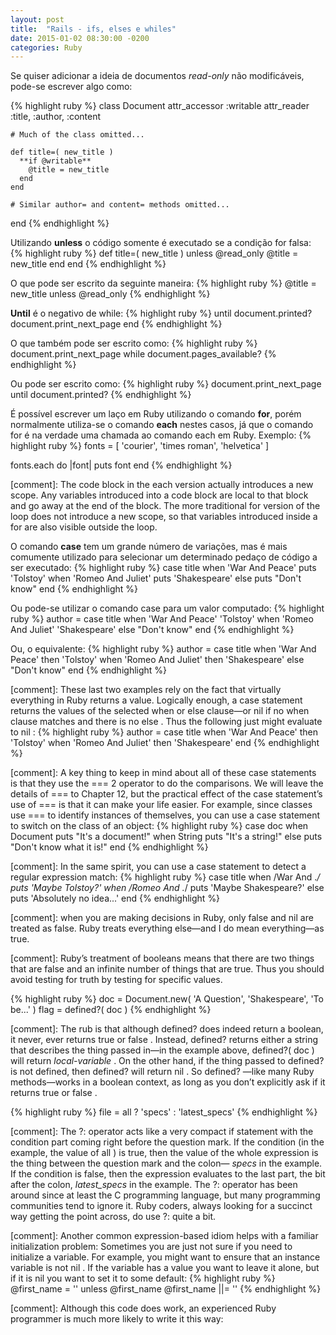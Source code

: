 ```yaml
---
layout: post
title:  "Rails - ifs, elses e whiles"
date: 2015-01-02 08:30:00 -0200
categories: Ruby
---
```


Se quiser adicionar a ideia de documentos *read-only* não modificáveis, pode-se escrever algo como:

{% highlight ruby %}
  class Document
    attr_accessor :writable
    attr_reader :title, :author, :content
  
    # Much of the class omitted...
  
    def title=( new_title )
      **if @writable**
        @title = new_title
      end
    end
  
    # Similar author= and content= methods omitted...

  end
{% endhighlight %}

Utilizando **unless** o código somente é executado se a condição for falsa:
{% highlight ruby %}
  def title=( new_title )
    unless @read_only
      @title = new_title
    end
  end
{% endhighlight %} 

O que pode ser escrito da seguinte maneira:
{% highlight ruby %}
  @title = new_title unless @read_only
{% endhighlight %} 

**Until** é o negativo de while:
{% highlight ruby %}
  until document.printed?
    document.print_next_page
  end
{% endhighlight %}

O que também pode ser escrito como:
{% highlight ruby %}
  document.print_next_page while document.pages_available?
{% endhighlight %}

Ou pode ser escrito como:
{% highlight ruby %}
  document.print_next_page until document.printed?
{% endhighlight %}

É possível escrever um laço em Ruby utilizando o comando **for**, porém normalmente utiliza-se o comando **each** nestes casos, já que o comando for é na verdade uma chamada ao comando each em Ruby. Exemplo:
{% highlight ruby %}
  fonts = [ 'courier', 'times roman', 'helvetica' ]

  fonts.each do |font|
    puts font
  end
{% endhighlight %}

[comment]: The code block in the each version actually introduces a new scope. Any variables introduced into a code block are local to that block and go away at the end of the block. The more traditional for version of the loop does not introduce a new scope, so that variables introduced inside a for are also visible outside the loop. 

O comando **case** tem um grande número de variações, mas é mais comumente utilizado para selecionar um determinado pedaço de código a ser executado:
{% highlight ruby %}
  case title
    when 'War And Peace'
      puts 'Tolstoy'
    when 'Romeo And Juliet'
      puts 'Shakespeare'
    else
      puts "Don't know"
    end
{% endhighlight %}

Ou pode-se utilizar o comando case para um valor computado:
{% highlight ruby %}
  author = case title
    when 'War And Peace'
      'Tolstoy'
    when 'Romeo And Juliet'
      'Shakespeare'
    else
      "Don't know"
    end
{% endhighlight %}

Ou, o equivalente:
{% highlight ruby %}
  author = case title
    when 'War And Peace' then 'Tolstoy'
    when 'Romeo And Juliet' then 'Shakespeare'
    else "Don't know"
  end
{% endhighlight %}

[comment]: These last two examples rely on the fact that virtually everything in Ruby returns a value. Logically enough, a case statement returns the values of the selected when or else clause—or nil if no when clause matches and there is no else . Thus the following just might evaluate to nil :
{% highlight ruby %}
  author = case title
    when 'War And Peace' then 'Tolstoy'
    when 'Romeo And Juliet' then 'Shakespeare'
  end
{% endhighlight %}

[comment]: A key thing to keep in mind about all of these case statements is that they use the === 2 operator to do the comparisons. We will leave the details of === to Chapter 12, but the practical effect of the case statement’s use of === is that it can make your life easier. For example, since classes use === to identify instances of themselves, you can use a case statement to switch on the class of an object:
{% highlight ruby %}
  case doc
  when Document
    puts "It's a document!"
  when String
    puts "It's a string!"
  else
    puts "Don't know what it is!"
  end
{% endhighlight %}

[comment]: In the same spirit, you can use a case statement to detect a regular expression match:
{% highlight ruby %}
  case title
  when /War And .*/
    puts 'Maybe Tolstoy?'
  when /Romeo And .*/
    puts 'Maybe Shakespeare?'
  else
    puts 'Absolutely no idea...'
  end
{% endhighlight %}

[comment]: when you are making decisions in Ruby, only false and nil are treated as false. Ruby treats everything else—and I do mean everything—as true.

[comment]: Ruby’s treatment of booleans means that there are two things that are false and an infinite number of things that are true. Thus you should avoid testing for truth by testing for specific values.

{% highlight ruby %}
  doc = Document.new( 'A Question', 'Shakespeare', 'To be...' )
  flag = defined?( doc )
{% endhighlight %}

[comment]: The rub is that although defined? does indeed return a boolean, it never, ever returns true or false . Instead, defined? returns either a string that describes the thing passed in—in the example above, defined?( doc ) will return *local-variable* . On the other hand, if the thing passed to defined? is not defined, then defined? will return nil . So defined? —like many Ruby methods—works in a boolean context, as long as you don’t explicitly ask if it returns true or false .

{% highlight ruby %}
  file = all ? 'specs' : 'latest_specs'
{% endhighlight %}

[comment]: The ?: operator acts like a very compact if statement with the condition part coming right before the question mark. If the condition (in the example, the value of all ) is true, then the value of the whole expression is the thing between the question mark and the colon— *specs* in the example. If the condition is false, then the expression evaluates to the last part, the bit after the colon, *latest_specs* in the example. The ?: operator has been around since at least the C programming language, but many programming communities tend to ignore it. Ruby coders, always looking for a succinct way getting the point across, do use ?: quite a bit.

[comment]: Another common expression-based idiom helps with a familiar initialization problem: Sometimes you are just not sure if you need to initialize a variable. For example, you might want to ensure that an instance variable is not nil . If the variable has a value you want to leave it alone, but if it is nil you want to set it to some default:
{% highlight ruby %}
  @first_name = '' unless @first_name
  @first_name ||= ''
{% endhighlight %}

[comment]: Although this code does work, an experienced Ruby programmer is much more likely to write it this way:

